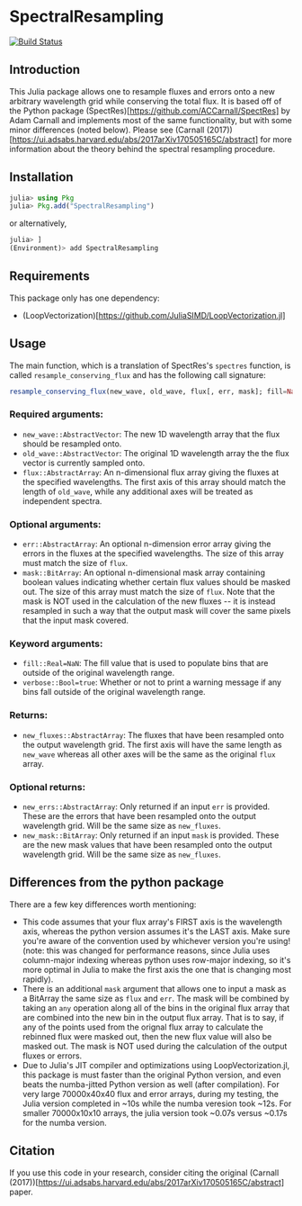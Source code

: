 # SpectralResampling

[![Build Status](https://github.com/Michael-Reefe/SpectralResampling.jl/actions/workflows/CI.yml/badge.svg?branch=main)](https://github.com/Michael-Reefe/SpectralResampling.jl/actions/workflows/CI.yml?query=branch%3Amain)

## Introduction

This Julia package allows one to resample fluxes and errors onto a new arbitrary wavelength grid while conserving the total flux. It is based off
of the Python package (SpectRes)[https://github.com/ACCarnall/SpectRes] by Adam Carnall and implements most of the same functionality, but with
some minor differences (noted below). Please see (Carnall (2017))[https://ui.adsabs.harvard.edu/abs/2017arXiv170505165C/abstract] for more information
about the theory behind the spectral resampling procedure.

## Installation

```julia
julia> using Pkg
julia> Pkg.add("SpectralResampling")
```

or alternatively,
```julia
julia> ]
(Environment)> add SpectralResampling
```

## Requirements

This package only has one dependency:

- (LoopVectorization)[https://github.com/JuliaSIMD/LoopVectorization.jl]

## Usage

The main function, which is a translation of SpectRes's `spectres` function, is called `resample_conserving_flux` and has the following call signature:

```julia
resample_conserving_flux(new_wave, old_wave, flux[, err, mask]; fill=NaN, verbose=true)
```

### Required arguments:
- `new_wave::AbstractVector`: The new 1D wavelength array that the flux should be resampled onto.
- `old_wave::AbstractVector`: The original 1D wavelength array the the flux vector is currently sampled onto.
- `flux::AbstractArray`: An n-dimensional flux array giving the fluxes at the specified wavelengths. The first axis of
    this array should match the length of `old_wave`, while any additional axes will be treated as independent spectra.

### Optional arguments:
- `err::AbstractArray`: An optional n-dimension error array giving the errors in the fluxes at
    the specified wavelengths. The size of this array must match the size of `flux`.
- `mask::BitArray`: An optional n-dimensional mask array containing boolean values
    indicating whether certain flux values should be masked out. The size of this array must match the size of `flux`.
    Note that the mask is NOT used in the calculation of the new fluxes -- it is instead resampled in such a way that
    the output mask will cover the same pixels that the input mask covered.

### Keyword arguments:
- `fill::Real=NaN`: The fill value that is used to populate bins that are outside of the original wavelength range.
- `verbose::Bool=true`: Whether or not to print a warning message if any bins fall outside of the original wavelength range.

### Returns:
- `new_fluxes::AbstractArray`: The fluxes that have been resampled onto the output wavelength grid. The first axis will
    have the same length as `new_wave` whereas all other axes will be the same as the original `flux` array.

### Optional returns:
- `new_errs::AbstractArray`: Only returned if an input `err` is provided. These are the errors that have been resampled onto
    the output wavelength grid. Will be the same size as `new_fluxes`.
- `new_mask::BitArray`: Only returned if an input `mask` is provided. These are the new mask values that have been resampled
    onto the output wavelength grid. Will be the same size as `new_fluxes`.

## Differences from the python package

There are a few key differences worth mentioning:

- This code assumes that your flux array's FIRST axis is the wavelength axis, whereas the python version assumes it's the LAST axis.
  Make sure you're aware of the convention used by whichever version you're using! (note: this was changed for performance reasons,
  since Julia uses column-major indexing whereas python uses row-major indexing, so it's more optimal in Julia to make the first axis the one
  that is changing most rapidly).
- There is an additional `mask` argument that allows one to input a mask as a BitArray the same size as `flux` and `err`.
  The mask will be combined by taking an `any` operation along all of the bins in the original flux array that are
  combined into the new bin in the output flux array. That is to say, if any of the points used from the orignal flux
  array to calculate the rebinned flux were masked out, then the new flux value will also be masked out. The mask is NOT used 
  during the calculation of the output fluxes or errors.
- Due to Julia's JIT compiler and optimizations using LoopVectorization.jl, this package is must faster than the original Python version,
  and even beats the numba-jitted Python version as well (after compilation). For very large 70000x40x40 flux and error arrays, during my testing,
  the Julia version completed in ~10s while the numba veresion took ~12s.  For smaller 70000x10x10 arrays, the julia version took ~0.07s versus
  ~0.17s for the numba version.

## Citation

If you use this code in your research, consider citing the original (Carnall (2017))[https://ui.adsabs.harvard.edu/abs/2017arXiv170505165C/abstract]
paper.

